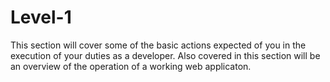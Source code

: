 # Level-1

This section will cover some of the basic actions expected of you in the execution of your duties as a developer.
Also covered in this section will be an overview of the operation of a working web applicaton.